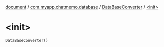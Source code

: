 [document](../../index.md) / [com.myapp.chatmemo.database](../index.md) / [DataBaseConverter](index.md) / [&lt;init&gt;](./-init-.md)

# &lt;init&gt;

`DataBaseConverter()`